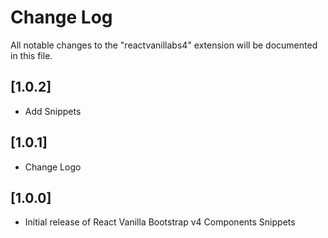 # Change Log

All notable changes to the "reactvanillabs4" extension will be documented in this file.

## [1.0.2]

- Add Snippets

## [1.0.1]

- Change Logo

## [1.0.0]

- Initial release of React Vanilla Bootstrap v4 Components Snippets
